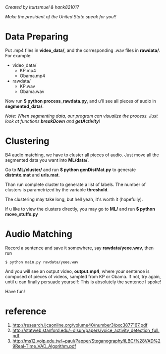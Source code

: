 *Created by lturtsmuel & hank821017*

*Make the president of the United State speak for you!!*

# Data Preparing
Put .mp4 files in __video_data/__, and the corresponding .wav files in __rawdata/__. For example:

* video_data/
	- KP.mp4
	- Obama.mp4
* rawdata/
	- KP.wav
	- Obama.wav

Now run __$ python process_rawdata.py__, and u'll see all pieces of audio in __segmented_data/__.

*Note: When segmenting data, our program can visualize the process. Just look at functions __breakDown__ and __getActivity__!*


# Clustering
B4 audio matching, we have to cluster all pieces of audio. Just move all the segmented data you want into __ML/data/__.

Go to __ML/cluster/__ and run __$ python genDistMat.py__ to generate __distmtx.mat__ and __urls.mat__.

Than run complete cluster to generate a list of labels. The number of clusters is parametrized by the variable __threshold__.

The clustering may take long, but hell yeah, it's worth it (hopefully).

If u like to view the clusters directly, you may go to __ML/__ and run __$ python move_stuffs.py__


# Audio Matching
Record a sentence and save it somewhere, say __rawdata/yeee.wav__, then run

	$ python main.py rawdata/yeee.wav

And you will see an output video, __output.mp4__, where your sentence is composed of pieces of videos, sampled from KP or Obama. If not, try again, until u can finally persuade yourself: This is absolutely the sentence I spoke!

Have fun!


# reference
1. http://research.ijcaonline.org/volume40/number3/pxc3877167.pdf
1. http://statweb.stanford.edu/~dlsun/papers/voice_activity_detection_full.pdf
1. http://ms12.voip.edu.tw/~paul/Papper/Steganography/iLBC/%28VAD%29Real-Time_VAD_Algorithm.pdf
